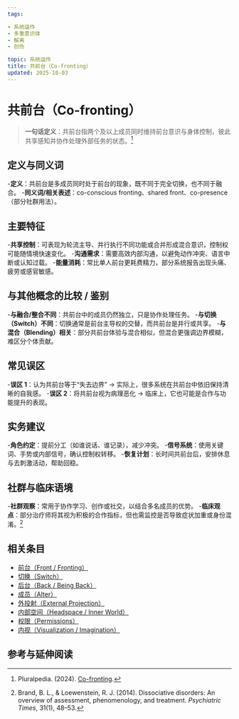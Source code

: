 ```yaml
---
tags:

- 系统运作
- 多重意识体
- 解离
- 创伤

topic: 系统运作
title: 共前台（Co-fronting）
updated: 2025-10-03
---
```


# 共前台（Co-fronting）

>**一句话定义**：共前台指两个及以上成员同时维持前台意识与身体控制，彼此共享感知并协作处理外部任务的状态。[^pluralpedia-cofront]

## 定义与同义词

-**定义**：共前台是多成员同时处于前台的现象，既不同于完全切换，也不同于融合。
-**同义词/相关表述**：co-conscious fronting、shared front、co-presence（部分社群用法）。

## 主要特征

-**共享控制**：可表现为轮流主导、并行执行不同功能或合并形成混合意识，控制权可能随情境快速变化。
-**沟通需求**：需要高效内部沟通，以避免动作冲突、语言中断或认知过载。
-**能量消耗**：常比单人前台更耗费精力，部分系统报告出现头痛、疲劳或感官敏感。

## 与其他概念的比较 / 鉴别

-**与融合/整合不同**：共前台中的成员仍然独立，只是协作处理任务。
-**与切换（Switch）不同**：切换通常是前台主导权的交替，而共前台是并行或共享。
-**与混合（Blending）相关**：部分共前台体验与混合相似，但混合更强调边界模糊，难区分个体贡献。

## 常见误区

-**误区 1**：认为共前台等于“失去边界” → 实际上，很多系统在共前台中依旧保持清晰的自我感。
-**误区 2**：将共前台视为病理恶化 → 临床上，它也可能是合作与功能提升的表现。

## 实务建议

-**角色约定**：提前分工（如谁说话、谁记录），减少冲突。
-**信号系统**：使用关键词、手势或内部信号，确认控制权转移。
-**恢复计划**：长时间共前台后，安排休息与去刺激活动，帮助回稳。

## 社群与临床语境

-**社群观察**：常用于协作学习、创作或社交，以结合多名成员的优势。
-**临床观点**：部分治疗师将其视为积极的合作指标，但也需监控是否导致症状加重或身份混淆。[^brand2014]

## 相关条目

- [前台（Front / Fronting）](Front-Fronting.md)
- [切换（Switch）](Switch.md)
- [后台（Back / Being Back）](Back-Being-Back.md)
- [成员（Alter）](Alter.md)
- [外投射（External Projection）](External-Projection.md)
- [内部空间（Headspace / Inner World）](Headspace-Inner-World.md)
- [权限（Permissions）](Permissions.md)
- [内视（Visualization / Imagination）](Visualization-Imagination.md)

## 参考与延伸阅读

[^pluralpedia-cofront]: Pluralpedia. (2024). [Co-fronting](https://pluralpedia.org/w/Co-fronting).
[^brand2014]: Brand, B. L., & Loewenstein, R. J. (2014). Dissociative disorders: An overview of assessment, phenomenology, and treatment. _Psychiatric Times_, 31(1), 48–53.
